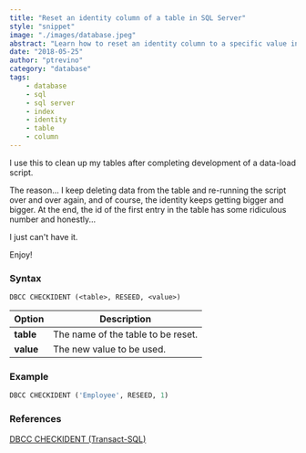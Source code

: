 ```yaml
---
title: "Reset an identity column of a table in SQL Server"
style: "snippet"
image: "./images/database.jpeg"
abstract: "Learn how to reset an identity column to a specific value in SQL Server."
date: "2018-05-25"
author: "ptrevino"
category: "database"
tags:
    - database
    - sql
    - sql server
    - index
    - identity
    - table
    - column
---
```


<div class="tldr" markdown="true">

  I use this to clean up my tables after completing development of a data-load script.  

  The reason... I keep deleting data from the table and re-running the script over and over again, and 
  of course, the identity keeps getting bigger and bigger. At the end, the id of the first entry in the 
  table has some ridiculous number and honestly...  

  I just can't have it.

  Enjoy!

</div>

<!-- start:abstract -->

### Syntax

```
DBCC CHECKIDENT (<table>, RESEED, <value>)
```

| Option    | Description                        |
| --------- | ---------------------------------- |
| **table** | The name of the table to be reset. |
| **value** | The new value to be used.          |

<!-- end:abstract -->  

### Example

```sql
DBCC CHECKIDENT ('Employee', RESEED, 1)
```

### References
[DBCC CHECKIDENT &#40;Transact-SQL&#41;](https://docs.microsoft.com/en-us/sql/t-sql/database-console-commands/dbcc-checkident-transact-sql?view=sql-server-2017) 

